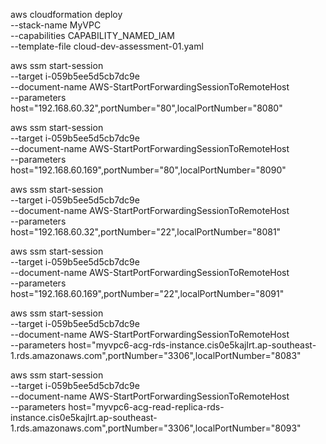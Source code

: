 

aws cloudformation deploy \
      --stack-name MyVPC \
      --capabilities CAPABILITY_NAMED_IAM \
      --template-file cloud-dev-assessment-01.yaml


aws ssm start-session \
    --target i-059b5ee5d5cb7dc9e \
    --document-name AWS-StartPortForwardingSessionToRemoteHost \
    --parameters host="192.168.60.32",portNumber="80",localPortNumber="8080"

aws ssm start-session \
    --target i-059b5ee5d5cb7dc9e \
    --document-name AWS-StartPortForwardingSessionToRemoteHost \
    --parameters host="192.168.60.169",portNumber="80",localPortNumber="8090"

aws ssm start-session \
    --target i-059b5ee5d5cb7dc9e \
    --document-name AWS-StartPortForwardingSessionToRemoteHost \
    --parameters host="192.168.60.32",portNumber="22",localPortNumber="8081"

aws ssm start-session \
    --target i-059b5ee5d5cb7dc9e \
    --document-name AWS-StartPortForwardingSessionToRemoteHost \
    --parameters host="192.168.60.169",portNumber="22",localPortNumber="8091"


aws ssm start-session \
    --target i-059b5ee5d5cb7dc9e \
    --document-name AWS-StartPortForwardingSessionToRemoteHost \
    --parameters host="myvpc6-acg-rds-instance.cis0e5kajlrt.ap-southeast-1.rds.amazonaws.com",portNumber="3306",localPortNumber="8083"

aws ssm start-session \
    --target i-059b5ee5d5cb7dc9e \
    --document-name AWS-StartPortForwardingSessionToRemoteHost \
    --parameters host="myvpc6-acg-read-replica-rds-instance.cis0e5kajlrt.ap-southeast-1.rds.amazonaws.com",portNumber="3306",localPortNumber="8093"

